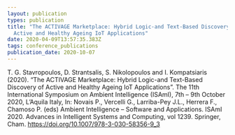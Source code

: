 ```yaml
---
layout: publication
types: publication
title: "The ACTIVAGE Marketplace: Hybrid Logic-and Text-Based Discovery of
  Active and Healthy Ageing IoT Applications"
date: 2020-04-09T13:57:35.383Z
tags: conference_publications
publication_date: 2020-10-07
---
```

T. G. Stavropoulos, D. Strantsalis, S. Nikolopoulos and I. Kompatsiaris (2020). “The ACTIVAGE Marketplace: Hybrid Logic-and Text-Based Discovery of Active and Healthy Ageing IoT Applications”. The 11th International Symposium on Ambient Intelligence (ISAmI), 7th – 9th October 2020, L’Aquila Italy, In: Novais P., Vercelli G., Larriba-Pey J.L., Herrera F., Chamoso P. (eds) Ambient Intelligence – Software and Applications. ISAmI 2020. Advances in Intelligent Systems and Computing, vol 1239. Springer, Cham. https://doi.org/10.1007/978-3-030-58356-9_3